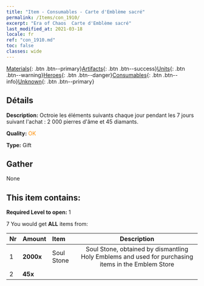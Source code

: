 ```yaml
---
title: "Item - Consumables - Carte d'Emblème sacré"
permalink: /Items/con_1910/
excerpt: "Era of Chaos  Carte d'Emblème sacré"
last_modified_at: 2021-03-18
locale: fr
ref: "con_1910.md"
toc: false
classes: wide
---
```

 [Materials](/fr/Items/){: .btn .btn--primary}[Artifacts](/fr/Items/Artifacts/){: .btn .btn--success}[Units](/fr/Items/Units/){: .btn .btn--warning}[Heroes](/fr/Items/Heroes/){: .btn .btn--danger}[Consumables](/fr/Items/Consumables/){: .btn .btn--info}[Unknown](/fr/Items/Unknown/){: .btn .btn--primary}

## Détails
 **Description:** Octroie les éléments suivants chaque jour pendant les 7 jours suivant l'achat : 2 000 pierres d'âme et 45 diamants.

 **Quality:** <span style="color: #FF8C00">OK</span>

 **Type:** Gift

## Gather

  None

## This item contains:

 **Required Level to open:** 1

 7 You would get **ALL** items  from:

  | Nr | Amount |     Item    | Description |
  |:---|:-------|:------------|:-----------:|
  | 1 |  **2000x** | Soul Stone  | Soul Stone, obtained by dismantling Holy Emblems and used for purchasing items in the Emblem Store  | 
  | 2 |  **45x** | <i class="fas fa-gem"/> |  | 
